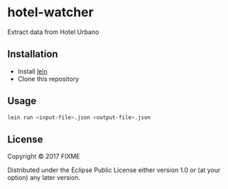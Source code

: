 # hotel-watcher

Extract data from Hotel Urbano

## Installation

- Install [lein](https://leiningen.org/)
- Clone this repository

## Usage

```bash
lein run <input-file>.json <output-file>.json
```

## License

Copyright © 2017 FIXME

Distributed under the Eclipse Public License either version 1.0 or (at
your option) any later version.
